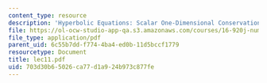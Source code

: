 ```yaml
---
content_type: resource
description: 'Hyperbolic Equations: Scalar One-Dimensional Conservation Laws'
file: https://ol-ocw-studio-app-qa.s3.amazonaws.com/courses/16-920j-numerical-methods-for-partial-differential-equations-sma-5212-spring-2003/703d30b65026ca77d1a924b973c877fe_lec11.pdf
file_type: application/pdf
parent_uid: 6c55b7dd-f774-4ba4-ed0b-11d5bccf1779
resourcetype: Document
title: lec11.pdf
uid: 703d30b6-5026-ca77-d1a9-24b973c877fe
---
```

